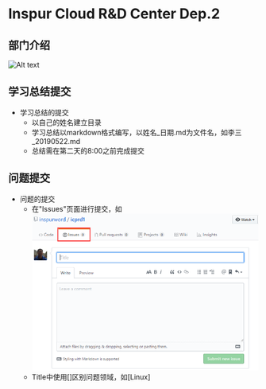 
# Inspur Cloud R&D Center Dep.2

## 部门介绍
![Alt text](研发二处.png)

## 学习总结提交

* 学习总结的提交
  * 以自己的姓名建立目录
  * 学习总结以markdown格式编写，以姓名_日期.md为文件名，如李三_20190522.md
  * 总结需在第二天的8:00之前完成提交
 
 ## 问题提交
* 问题的提交
  * 在"Issues"页面进行提交，如![Alt text](new_issue.png)
  * Title中使用[]区别问题领域，如[Linux]


